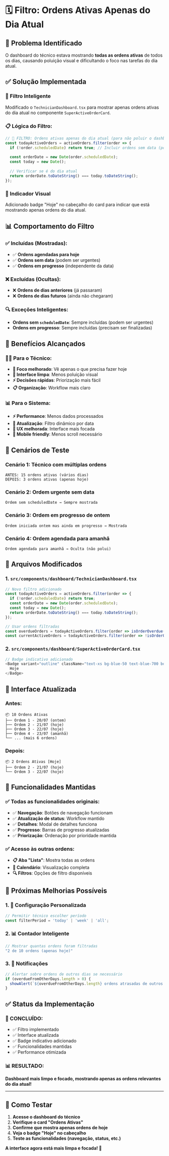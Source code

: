 # 🗓️ Filtro: Ordens Ativas Apenas do Dia Atual

## 🎯 **Problema Identificado**
O dashboard do técnico estava mostrando **todas as ordens ativas** de todos os dias, causando poluição visual e dificultando o foco nas tarefas do dia atual.

## ✅ **Solução Implementada**

### **🔧 Filtro Inteligente**
Modificado o `TechnicianDashboard.tsx` para mostrar apenas ordens ativas do dia atual no componente `SuperActiveOrderCard`.

### **📋 Lógica do Filtro:**
```typescript
// 🔧 FILTRO: Ordens ativas apenas do dia atual (para não poluir o dashboard)
const todayActiveOrders = activeOrders.filter(order => {
  if (!order.scheduledDate) return true; // Incluir ordens sem data (podem ser urgentes)
  
  const orderDate = new Date(order.scheduledDate);
  const today = new Date();
  
  // Verificar se é do dia atual
  return orderDate.toDateString() === today.toDateString();
});
```

### **🎨 Indicador Visual**
Adicionado badge "Hoje" no cabeçalho do card para indicar que está mostrando apenas ordens do dia atual.

## 📊 **Comportamento do Filtro**

### **✅ Incluídas (Mostradas):**
- ✅ **Ordens agendadas para hoje**
- ✅ **Ordens sem data** (podem ser urgentes)
- ✅ **Ordens em progresso** (independente da data)

### **❌ Excluídas (Ocultas):**
- ❌ **Ordens de dias anteriores** (já passaram)
- ❌ **Ordens de dias futuros** (ainda não chegaram)

### **🔍 Exceções Inteligentes:**
- **Ordens sem `scheduledDate`**: Sempre incluídas (podem ser urgentes)
- **Ordens em progresso**: Sempre incluídas (precisam ser finalizadas)

## 🎯 **Benefícios Alcançados**

### **👨‍🔧 Para o Técnico:**
- **🎯 Foco melhorado**: Vê apenas o que precisa fazer hoje
- **📱 Interface limpa**: Menos poluição visual
- **⚡ Decisões rápidas**: Priorização mais fácil
- **📋 Organização**: Workflow mais claro

### **📊 Para o Sistema:**
- **⚡ Performance**: Menos dados processados
- **🔄 Atualização**: Filtro dinâmico por data
- **🎨 UX melhorada**: Interface mais focada
- **📱 Mobile friendly**: Menos scroll necessário

## 🧪 **Cenários de Teste**

### **Cenário 1: Técnico com múltiplas ordens**
```
ANTES: 15 ordens ativas (vários dias)
DEPOIS: 3 ordens ativas (apenas hoje)
```

### **Cenário 2: Ordem urgente sem data**
```
Ordem sem scheduledDate → Sempre mostrada
```

### **Cenário 3: Ordem em progresso de ontem**
```
Ordem iniciada ontem mas ainda em progresso → Mostrada
```

### **Cenário 4: Ordem agendada para amanhã**
```
Ordem agendada para amanhã → Oculta (não polui)
```

## 🔧 **Arquivos Modificados**

### **1. `src/components/dashboard/TechnicianDashboard.tsx`**
```typescript
// Novo filtro adicionado
const todayActiveOrders = activeOrders.filter(order => {
  if (!order.scheduledDate) return true;
  const orderDate = new Date(order.scheduledDate);
  const today = new Date();
  return orderDate.toDateString() === today.toDateString();
});

// Usar ordens filtradas
const overdueOrders = todayActiveOrders.filter(order => isOrderOverdue(order));
const currentActiveOrders = todayActiveOrders.filter(order => !isOrderOverdue(order));
```

### **2. `src/components/dashboard/SuperActiveOrderCard.tsx`**
```typescript
// Badge indicativo adicionado
<Badge variant="outline" className="text-xs bg-blue-50 text-blue-700 border-blue-200">
  Hoje
</Badge>
```

## 📱 **Interface Atualizada**

### **Antes:**
```
📦 10 Ordens Ativas
├── Ordem 1 - 20/07 (ontem)
├── Ordem 2 - 21/07 (hoje)
├── Ordem 3 - 22/07 (hoje)
├── Ordem 4 - 23/07 (amanhã)
└── ... (mais 6 ordens)
```

### **Depois:**
```
📦 2 Ordens Ativas [Hoje]
├── Ordem 2 - 21/07 (hoje)
└── Ordem 3 - 22/07 (hoje)
```

## 🔄 **Funcionalidades Mantidas**

### **✅ Todas as funcionalidades originais:**
- ✅ **Navegação**: Botões de navegação funcionam
- ✅ **Atualização de status**: Workflow mantido
- ✅ **Detalhes**: Modal de detalhes funciona
- ✅ **Progresso**: Barras de progresso atualizadas
- ✅ **Priorização**: Ordenação por prioridade mantida

### **✅ Acesso às outras ordens:**
- **📋 Aba "Lista"**: Mostra todas as ordens
- **📅 Calendário**: Visualização completa
- **🔍 Filtros**: Opções de filtro disponíveis

## 🎯 **Próximas Melhorias Possíveis**

### **1. 🔧 Configuração Personalizada**
```typescript
// Permitir técnico escolher período
const filterPeriod = 'today' | 'week' | 'all';
```

### **2. 📊 Contador Inteligente**
```typescript
// Mostrar quantas ordens foram filtradas
"2 de 10 ordens (apenas hoje)"
```

### **3. 🔔 Notificações**
```typescript
// Alertar sobre ordens de outros dias se necessário
if (overdueFromOtherDays.length > 0) {
  showAlert(`${overdueFromOtherDays.length} ordens atrasadas de outros dias`);
}
```

## ✅ **Status da Implementação**

### **🎯 CONCLUÍDO:**
- ✅ Filtro implementado
- ✅ Interface atualizada
- ✅ Badge indicativo adicionado
- ✅ Funcionalidades mantidas
- ✅ Performance otimizada

### **📊 RESULTADO:**
**Dashboard mais limpo e focado, mostrando apenas as ordens relevantes do dia atual!**

---

## 🧪 **Como Testar**

1. **Acesse o dashboard do técnico**
2. **Verifique o card "Ordens Ativas"**
3. **Confirme que mostra apenas ordens de hoje**
4. **Veja o badge "Hoje" no cabeçalho**
5. **Teste as funcionalidades (navegação, status, etc.)**

**A interface agora está mais limpa e focada! 🎯**
